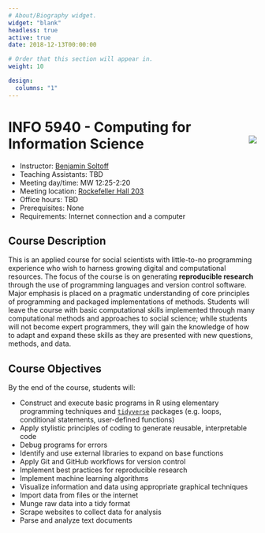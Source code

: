 ```yaml
---
# About/Biography widget.
widget: "blank"
headless: true
active: true
date: 2018-12-13T00:00:00

# Order that this section will appear in.
weight: 10

design:
  columns: "1"
---
```


# INFO 5940 - Computing for Information Science <img src="img/cis.svg" align="right" />

* Instructor: [Benjamin Soltoff](http://www.bensoltoff.com)
* Teaching Assistants: TBD
* Meeting day/time: MW 12:25-2:20
* Meeting location: [Rockefeller Hall 203](https://www.cornell.edu/about/maps/?q=Rockefeller%20Hall#CUmap)
* Office hours: TBD
* Prerequisites: None
* Requirements: Internet connection and a computer

## Course Description

This is an applied course for social scientists with little-to-no programming experience who wish to harness growing digital and computational resources. The focus of the course is on generating **reproducible research** through the use of programming languages and version control software. Major emphasis is placed on a pragmatic understanding of core principles of programming and packaged implementations of methods. Students will leave the course with basic computational skills implemented through many computational methods and approaches to social science; while students will not become expert programmers, they will gain the knowledge of how to adapt and expand these skills as they are presented with new questions, methods, and data.

## Course Objectives

By the end of the course, students will:

* Construct and execute basic programs in R using elementary programming techniques and [`tidyverse`](http://tidyverse.org/) packages (e.g. loops, conditional statements, user-defined functions)
* Apply stylistic principles of coding to generate reusable, interpretable code
* Debug programs for errors
* Identify and use external libraries to expand on base functions
* Apply Git and GitHub workflows for version control
* Implement best practices for reproducible research
* Implement machine learning algorithms
* Visualize information and data using appropriate graphical techniques
* Import data from files or the internet
* Munge raw data into a tidy format
* Scrape websites to collect data for analysis
* Parse and analyze text documents
